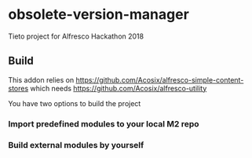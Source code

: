 # obsolete-version-manager
 Tieto project for Alfresco Hackathon 2018

## Build
This addon relies on https://github.com/Acosix/alfresco-simple-content-stores which needs https://github.com/Acosix/alfresco-utility

You have two options to build the project

### Import predefined modules to your local M2 repo

### Build external modules by yourself

 